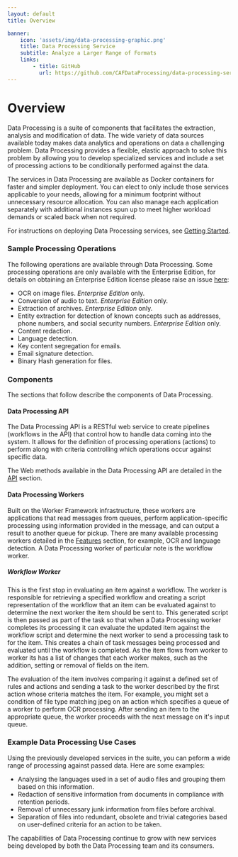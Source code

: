 ```yaml
---
layout: default
title: Overview

banner:
    icon: 'assets/img/data-processing-graphic.png'
    title: Data Processing Service
    subtitle: Analyze a Larger Range of Formats
    links:
        - title: GitHub
          url: https://github.com/CAFDataProcessing/data-processing-service
---
```


# Overview

Data Processing is a suite of components that facilitates the extraction, analysis and modification of data.
The wide variety of data sources available today makes data analytics and operations on data a challenging problem. Data Processing provides a flexible, elastic approach to solve this problem by allowing you to develop specialized services and include a set of processing actions to be conditionally performed against the data.

The services in Data Processing are available as Docker containers for faster and simpler deployment. You can elect to only include those services applicable to your needs, allowing for a minimum footprint without unnecessary resource allocation. You can also manage each application separately with additional instances spun up to meet higher workload demands or scaled back when not required.

For instructions on deploying Data Processing services, see [Getting Started](Getting-Started).

### Sample Processing Operations

The following operations are available through Data Processing. Some processing operations are only available with the Enterprise Edition, for details on obtaining an Enterprise Edition license please raise an issue [here](https://github.com/CAFDataProcessing/data-processing-service/issues):

- OCR on image files. *Enterprise Edition* only.
- Conversion of audio to text. *Enterprise Edition* only.
- Extraction of archives. *Enterprise Edition* only.
- Entity extraction for detection of known concepts such as addresses, phone numbers, and social security numbers. *Enterprise Edition* only.
- Content redaction.
- Language detection.
- Key content segregation for emails.
- Email signature detection.
- Binary Hash generation for files.

### Components

The sections that follow describe the components of Data Processing.

#### Data Processing API

The Data Processing API is a RESTful web service to create  pipelines (workflows in the API) that control how to handle data coming into the system. It allows for the definition of processing operations (actions) to perform along with criteria controlling which operations occur against specific data.

The Web methods available in the Data Processing API are detailed in the [API](Data_Processing/API) section.

#### Data Processing Workers

Built on the Worker Framework infrastructure, these workers are applications that read messages from queues, perform application-specific processing using information provided in the message, and can output a result to another queue for pickup. There are many available processing workers detailed in the [Features](Features) section, for example, OCR and language detection. A Data Processing worker of particular note is the workflow worker.

##### Workflow Worker

This is the first stop in evaluating an item against a workflow. The worker is responsible for retrieving a specified workflow and creating a script representation of the workflow that an item can be evaluated against to determine the next worker the item should be sent to. This generated script is then passed as part of the task so that when a Data Processing worker completes its processing it can evaluate the updated item against the workflow script and determine the next worker to send a processing task to for the item. This creates a chain of task messages being processed and evaluated until the workflow is completed. As the item flows from worker to worker its has a list of changes that each worker makes, such as the addition, setting or removal of fields on the item.

The evaluation of the item involves comparing it against a defined set of rules and actions and sending a task to the worker described by the first action whose criteria matches the item. For example, you might set a condition of file type matching jpeg on an action which specifies a queue of a worker to perform OCR processing. After sending an item to the appropriate queue, the worker proceeds with the next message on it's input queue.

### Example Data Processing Use Cases

Using the previously developed services in the suite, you can peform a wide range of processing against passed data. Here are some examples:

- Analysing the languages used in a set of audio files and grouping them based on this information.
- Redaction of sensitive information from documents in compliance with retention periods.
- Removal of unnecessary junk information from files before archival.
- Separation of files into redundant, obsolete and trivial categories based on user-defined criteria for an action to be taken.

The capabilities of Data Processing continue to grow with new services being developed by both the Data Processing team and its consumers.
